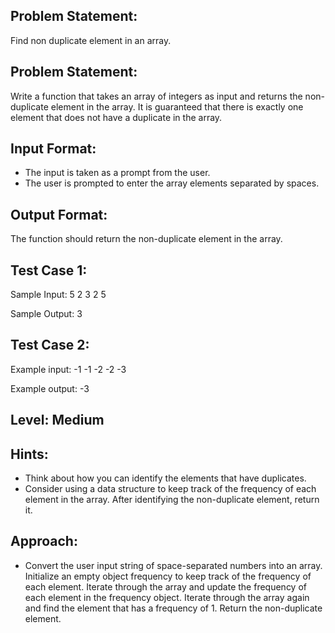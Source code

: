 ## Problem Statement:
Find non duplicate element in an array.

## Problem Statement:
Write a function that takes an array of integers as 
input and returns the non-duplicate element in the 
array. It is guaranteed that there is exactly one 
element that does not have a duplicate in the array.


## Input Format:
- The input is taken as a prompt from the user. 
- The user is prompted to enter the array elements 
separated by spaces.

## Output Format:
The function should return the 
non-duplicate element in the array.

## Test Case 1:
Sample Input:
5 2 3 2 5

Sample Output:
3

## Test Case 2:
Example input:
-1 -1 -2 -2 -3

Example output:
-3

## Level: Medium

## Hints:
- Think about how you can identify the elements 
that have duplicates.
- Consider using a data structure to keep track 
of the frequency of each element in the array.
After identifying the non-duplicate element, return it.

## Approach:
- Convert the user input string of space-separated numbers into an array.
Initialize an empty object frequency to keep track of the frequency of each element.
Iterate through the array and update the frequency of each element in the frequency object.
Iterate through the array again and find the element that has a frequency of 1.
Return the non-duplicate element.
